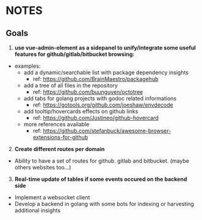 # NOTES

## Goals
1. **use vue-admin-element as a sidepanel to unify/integrate some useful features for github/gitlab/bitbucket browsing:**
  - examples:
    - add a dynamic/searchable list with package dependency insights
        - ref: https://github.com/BrainMaestro/packagehub
    - add a tree of all files in the repository
        - ref: https://github.com/buunguyen/octotree 
    - add tabs for golang projects with godoc related informations
        - ref: https://gotools.org/github.com/joeshaw/envdecode
    - add tooltip/hovercards effects on github links
        - ref: https://github.com/Justineo/github-hovercard
    - more references available
        - ref: https://github.com/stefanbuck/awesome-browser-extensions-for-github
2. **Create different routes per domain**
  - Ability to have a set of routes for github. gitlab and bitbucket. (maybe others websites too...)
3. **Real-time update of tables if some events occured on the backend side**
  - Implement a websocket client
  - Develop a backend in golang with some bots for indexing or harvesting additional insights